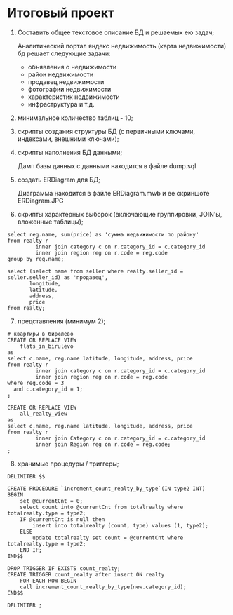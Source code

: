 # Итоговый проект

1) Составить общее текстовое описание БД и решаемых ею задач;

    Аналитический портал яндекс недвижимость (карта недвижимости) бд решает следующие задачи:

      - объявления о недвижимости
      - район недвижимости
      - продавец недвижимости
      - фотографии недвижимости
      - характеристик недвижимости
      - инфраструктура и т.д.

2) минимальное количество таблиц - 10;
3) скрипты создания структуры БД (с первичными ключами, индексами, внешними ключами);
5) скрипты наполнения БД данными;

    Дамп базы данных с данными находится в файле dump.sql

4) создать ERDiagram для БД;

    Диаграмма находится в файле ERDiagram.mwb и ее скриншоте ERDiagram.JPG

6) скрипты характерных выборок (включающие группировки, JOIN'ы, вложенные таблицы);
````
select reg.name, sum(price) as 'сумма недвижимости по району'
from realty r
         inner join category c on r.category_id = c.category_id
         inner join region reg on r.code = reg.code
group by reg.name;
````
````
select (select name from seller where realty.seller_id = seller.seller_id) as 'продавец',
       longitude,
       latitude,
       address,
       price
from realty;
````

7) представления (минимум 2);

````
# квартиры в бирюлево
CREATE OR REPLACE VIEW
    flats_in_birulevo
as
select c.name, reg.name latitude, longitude, address, price
from realty r
         inner join category c on r.category_id = c.category_id
         inner join region reg on r.code = reg.code
where reg.code = 3
  and c.category_id = 1;
;
````
````
CREATE OR REPLACE VIEW
    all_realty_view
as
select c.name, reg.name latitude, longitude, address, price
from realty r
         inner join Category c on r.category_id = c.category_id
         inner join Region reg on r.code = reg.code;
;
````

8) хранимые процедуры / триггеры;
````
DELIMITER $$

CREATE PROCEDURE `increment_count_realty_by_type`(IN type2 INT)
BEGIN
    set @currentCnt = 0;
    select count into @currentCnt from totalrealty where totalrealty.type = type2;
    IF @currentCnt is null then
        insert into totalrealty (count, type) values (1, type2);
    ELSE
        update totalrealty set count = @currentCnt where totalrealty.type = type2;
    END IF;
END$$

DROP TRIGGER IF EXISTS count_realty;
CREATE TRIGGER count_realty after insert ON realty
    FOR EACH ROW BEGIN
    call increment_count_realty_by_type(new.category_id);
END$$

DELIMITER ;
````

